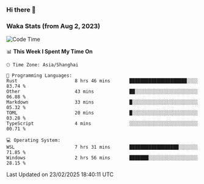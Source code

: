 ### Hi there 👋

### Waka Stats (from Aug 2, 2023)

<!--START_SECTION:waka-->
![Code Time](http://img.shields.io/badge/Code%20Time-654%20hrs%203%20mins-blue)

📊 **This Week I Spent My Time On** 

```text
🕑︎ Time Zone: Asia/Shanghai

💬 Programming Languages: 
Rust                     8 hrs 46 mins       █████████████████████░░░░   83.74 % 
Other                    43 mins             ██░░░░░░░░░░░░░░░░░░░░░░░   06.88 % 
Markdown                 33 mins             █░░░░░░░░░░░░░░░░░░░░░░░░   05.32 % 
TOML                     20 mins             █░░░░░░░░░░░░░░░░░░░░░░░░   03.28 % 
TypeScript               4 mins              ░░░░░░░░░░░░░░░░░░░░░░░░░   00.71 % 

💻 Operating System: 
WSL                      7 hrs 31 mins       ██████████████████░░░░░░░   71.85 % 
Windows                  2 hrs 56 mins       ███████░░░░░░░░░░░░░░░░░░   28.15 % 
```


 Last Updated on 23/02/2025 18:40:11 UTC
<!--END_SECTION:waka-->
